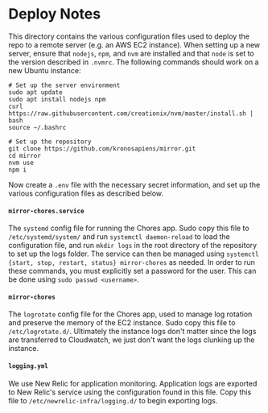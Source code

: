 # Deploy Notes

This directory contains the various configuration files used to deploy the repo
to a remote server (e.g. an AWS EC2 instance). When setting up a new server,
ensure that `nodejs`, `npm`, and `nvm` are installed and that `node` is set to
the version described in `.nvmrc`. The following commands should work on a new
Ubuntu instance:

```
# Set up the server environment
sudo apt update
sudo apt install nodejs npm
curl https://raw.githubusercontent.com/creationix/nvm/master/install.sh | bash
source ~/.bashrc

# Set up the repository
git clone https://github.com/kronosapiens/mirror.git
cd mirror
nvm use
npm i
```

Now create a `.env` file with the necessary secret information,
and set up the various configuration files as described below.

#### `mirror-chores.service`

The `systemd` config file for running the Chores app. Sudo copy this file to `/etc/systemd/system/`
and run `systemctl daemon-reload` to load the configuration file, and run `mkdir logs` in
the root directory of the repository to set up the logs folder. The service can then be
managed using `systemctl {start, stop, restart, status} mirror-chores` as needed. In order
to run these commands, you must explicitly set a password for the user. This can be done
using `sudo passwd <username>`.

#### `mirror-chores`

The `logrotate` config file for the Chores app, used to manage log rotation
and preserve the memory of the EC2 instance. Sudo copy this file to `/etc/logrotate.d/`.
Ultimately the instance logs don't matter since the logs are transferred to
Cloudwatch, we just don't want the logs clunking up the instance.

#### `logging.yml`

We use New Relic for application monitoring. Application logs are exported to
New Relic's service using the configuration found in this file. Copy this file
to `/etc/newrelic-infra/logging.d/` to begin exporting logs.
